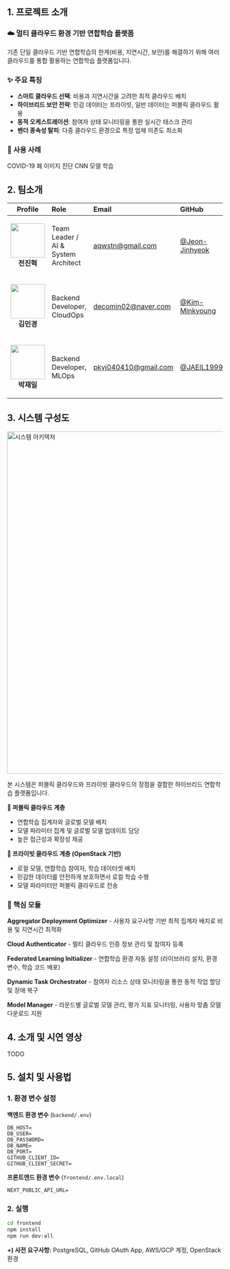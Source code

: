 ## 1. 프로젝트 소개

### ☁️ **멀티 클라우드 환경 기반 연합학습 플랫폼**

기존 단일 클라우드 기반 연합학습의 한계(비용, 지연시간, 보안)를 해결하기 위해 여러 클라우드를 통합 활용하는 연합학습 플랫폼입니다.

### ✨ 주요 특징

- **스마트 클라우드 선택**: 비용과 지연시간을 고려한 최적 클라우드 배치
- **하이브리드 보안 전략**: 민감 데이터는 프라이빗, 일반 데이터는 퍼블릭 클라우드 활용
- **동적 오케스트레이션**: 참여자 상태 모니터링을 통한 실시간 태스크 관리
- **벤더 종속성 탈피**: 다중 클라우드 환경으로 특정 업체 의존도 최소화

### 🏥 사용 사례

COVID-19 폐 이미지 진단 CNN 모델 학습

## 2. 팀소개

| Profile | Role                                | Email | GitHub |
|:------:|:------------------------------------|:------|:--------|
| <p align="center"><img src="https://github.com/Jeon-Jinhyeok.png?size=80" width="80"/><br/><strong>전진혁</strong></p> | Team Leader / AI & System Architect | aqwstn@gmail.com | [@Jeon-Jinhyeok](https://github.com/Jeon-Jinhyeok) |
| <p align="center"><img src="https://github.com/kim-minkyoung.png?size=80" width="80"/><br/><strong>김민경</strong></p> | Backend Developer, CloudOps | decomin02@naver.com | [@Kim-Minkyoung](https://github.com/kim-minkyoung) |
| <p align="center"><img src="https://github.com/JAEIL1999.png?size=80" width="80"/><br/><strong>박재일</strong></p> | Backend Developer, MLOps | pkyj040410@gmail.com | [@JAEIL1999](https://github.com/JAEIL1999) |



## 3. 시스템 구성도

<img src="https://github.com/user-attachments/assets/93b444a4-09e1-4028-991e-883de5102451" alt="시스템 아키텍처" width="800">



본 시스템은 퍼블릭 클라우드와 프라이빗 클라우드의 장점을 결합한 하이브리드 연합학습 플랫폼입니다.

**🔹 퍼블릭 클라우드 계층**

- 연합학습 집계자와 글로벌 모델 배치
- 모델 파라미터 집계 및 글로벌 모델 업데이트 담당
- 높은 접근성과 확장성 제공

**🔹 프라이빗 클라우드 계층 (OpenStack 기반)**

- 로컬 모델, 연합학습 참여자, 학습 데이터셋 배치
- 민감한 데이터를 안전하게 보호하면서 로컬 학습 수행
- 모델 파라미터만 퍼블릭 클라우드로 전송

### 🔧 핵심 모듈

**Aggregator Deployment Optimizer** - 사용자 요구사항 기반 최적 집계자 배치로 비용 및 지연시간 최적화

**Cloud Authenticator** - 멀티 클라우드 인증 정보 관리 및 참여자 등록

**Federated Learning Initializer** - 연합학습 환경 자동 설정 (라이브러리 설치, 환경 변수, 학습 코드 배포)

**Dynamic Task Orchestrator** - 참여자 리소스 상태 모니터링을 통한 동적 작업 할당 및 장애 복구

**Model Manager** - 라운드별 글로벌 모델 관리, 평가 지표 모니터링, 사용자 맞춤 모델 다운로드 지원



## 4. 소개 및 시연 영상

TODO

## 5. 설치 및 사용법

### 1. 환경 변수 설정

**백엔드 환경 변수** (`backend/.env`)

```
DB_HOST=
DB_USER=
DB_PASSWORD=
DB_NAME=
DB_PORT=
GITHUB_CLIENT_ID=
GITHUB_CLIENT_SECRET=
```

**프론트엔드 환경 변수** (`frontend/.env.local`)

```
NEXT_PUBLIC_API_URL=
```

### 2. 실행

```bash
cd frontend
npm install
npm run dev:all
```

**+) 사전 요구사항:** PostgreSQL, GitHub OAuth App, AWS/GCP 계정, OpenStack 환경
